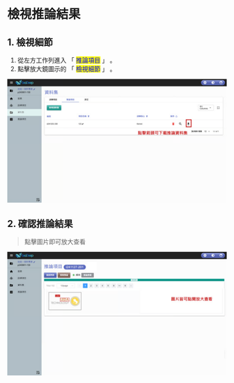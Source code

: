 # 檢視推論結果

## 1. 檢視細節

1. 從左方工作列進入 「 <mark style="color:blue;">推論項目</mark> 」 。
2. 點擊放大鏡圖示的 「 <mark style="color:blue;">檢視細節</mark> 」 。

![alt text](image.png)

## 2. 確認推論結果

> 點擊圖片即可放大查看

![alt text](image-1.png)
